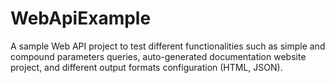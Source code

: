 # WebApiExample
A sample Web API project to test different functionalities such as simple and compound parameters queries, auto-generated documentation website project, and different output formats configuration (HTML, JSON).
